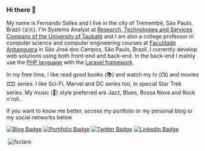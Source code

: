 ### Hi there 👋

My name is Fernando Salles and I live in the city of Tremembé, São Paulo, Brazil (🇧🇷). I'm Systems Analyst at [Research, Technologies and Services Company of the University of Taubaté](https://www.epts.com.br) and I am also a college professor in computer science and computer engineering courses at [Faculdade Anhanguera](https://www.anhanguera.com) in São José dos Campos, São Paulo, Brazil. I currently develop web solutions using both front-end and back-end. In the back-end I mainly use the [PHP language](https://www.php.net) with the [Laravel framework](https://www.laravel.com). 

In my free time, I like read good books (📚) and watch my tv (📺) and movies (🎞️) series. I like Sci-Fi, Marvel and DC series too, in special Star Trek series. My music (🎵) style preferred are Jazz, Blues, Bossa Nova and Rock n'roll.

If you want to know me better, access my portfolio or my personal blog or my social networks below

[![Blog Badge](https://img.shields.io/badge/Blog-Studio-blue)](https://studio.nandosalles.com.br)
[![Portifolio Badge](https://img.shields.io/badge/Portfolio-My%20Digital%20Home-green)](https://www.nandosalles.com.br)
[![Twitter Badge](https://img.shields.io/badge/-Twitter-1ca0f1?style=flat-square&labelColor=1ca0f1&logo=twitter&logoColor=white&link=https://twitter.com/fsclaro)](https://twitter.com/fsclaro)
[![Linkedin Badge](https://img.shields.io/badge/-LinkedIn-blue?style=flat-square&logo=Linkedin&logoColor=white&link=https://www.linkedin.com/in/nandosalles/)](https://www.linkedin.com/in/nandosalles/)


<p>&nbsp;<img align="center" src="https://github-readme-stats.vercel.app/api?username=fsclaro&show_icons=true" alt="fsclaro" /></p>


